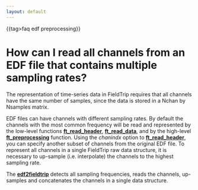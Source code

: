 ```yaml
---
layout: default
---
```


{{tag>faq edf preprocessing}}

# How can I read all channels from an EDF file that contains multiple sampling rates?

The representation of time-series data in FieldTrip requires that all channels have the same number of samples, since the data is stored in a Nchan by Nsamples matrix. 

EDF files can have channels with different sampling rates. By default the channels with the most common frequency will be read and represented by the low-level functions **[ft_read_header](/reference/ft_read_header)**, **[ft_read_data](/reference/ft_read_data)**, and by the high-level **[ft_preprocessing](/reference/ft_preprocessing)** function. Using the *chanindx* option to **[ft_read_header](/reference/ft_read_header)**, you can specify another subset of channels from the original EDF file. To represent all channels in a single FieldTrip raw data structure, it is necessary to up-sample (i.e. interpolate) the channels to the highest sampling rate. 

The **[edf2fieldtrip](/reference/edf2fieldtrip)** detects all sampling frequencies, reads the channels, up-samples and concatenates the channels in a single data structure.

